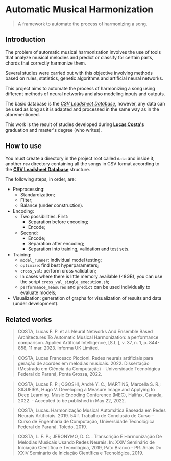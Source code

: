 # Automatic Musical Harmonization

> A framework to automate the process of harmonizing a song.

## Introduction

The problem of automatic musical harmonization involves the use of tools that analyze musical melodies and predict or classify for certain parts, chords that correctly harmonize them.

Several studies were carried out with this objective involving methods based on rules, statistics, genetic algorithms and artificial neural networks.

This project aims to automate the process of harmonizing a song using different methods of neural networks and also modeling inputs and outputs.

The basic database is the [*CSV Leadsheet Database*](http://marg.snu.ac.kr/chord_generation/), however, any data can be used as long as it is adapted and processed in the same way as in the aforementioned.

This work is the result of studies developed during [**Lucas Costa's**](http://lattes.cnpq.br/8890492090241097) graduation and master's degree (who writes).

## How to use

You must create a directory in the project root called `data` and inside it, another `raw` directory containing all the songs in CSV format according to the [**CSV Leadsheet Database**](http://marg.snu.ac.kr/chord_generation/) structure.

The following steps, in order, are:
- Preprocessing:
    - Standardization;
    - Filter;
    - Balance (under construction).
- Encoding:
    - Two possibilities. First:
        - Separation before encoding;
        - Encode;
    - Second:
        - Encode;
        - Separation after encoding;
        - Separation into training, validation and test sets.
- Training:
    - `model_runner`: individual model testing;
    - `optimize`: find best hyperparameters;
    - `cross_val`: perform cross validation;
    - In cases where there is little memory available (<8GB), you can use the script `cross_val_single_execution.sh`;
    - `performance_measures` and `predict` can be used individually to evaluate models;
- Visualization: generation of graphs for visualization of results and data (under development).

## Related works

> COSTA, Lucas F. P. et al. Neural Networks And Ensemble Based Architectures To Automatic Musical Harmonization: a performance comparison. Applied Artificial Intelligence, \[S.L.\], v. 37, n. 1, p. 844-858, 11 mar. 2023. Informa UK Limited.

> COSTA, Lucas Francesco Piccioni. Redes neurais artificiais para geração de acordes em melodias musicais. 2022. Dissertação (Mestrado em Ciência da Computação) - Universidade Tecnológica Federal do Paraná, Ponta Grossa, 2022.

> COSTA, Lucas F. P.; OGOSHI, André Y. C.; MARTINS, Marcella S. R.; SIQUEIRA, Hugo V. Developing a Measure Image and Applying to Deep Learning. Music Encoding Conference (MEC), Halifax, Canada, 2022. - Accepted to be published in May 22, 2022.

> COSTA, Lucas. Harmonização Musical Automática Baseada em Redes Neurais Artificiais. 2019. 54 f. Trabalho de Conclusão de Curso – Curso de Engenharia de Computação, Universidade Tecnológica Federal do Paraná. Toledo, 2019.

> COSTA, L. F. P.; JERONYMO, D. C. . Transcrição E Harmonização De Melodias Musicais Usando Redes Neurais. In: XXIV Seminário de Iniciação Científica e Tecnológica, 2019, Pato Branco - PR. Anais Do XXIV Seminário de Iniciação Científica e Tecnológica, 2019.

